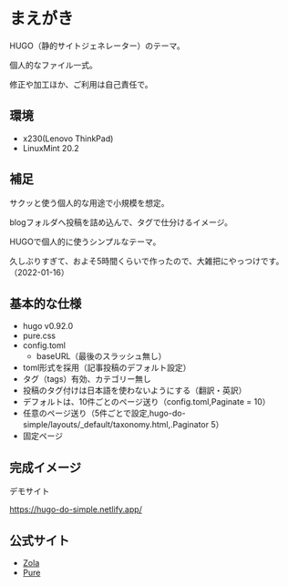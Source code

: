 # まえがき

HUGO（静的サイトジェネレーター）のテーマ。

個人的なファイル一式。

修正や加工ほか、ご利用は自己責任で。


## 環境

- x230(Lenovo ThinkPad)
- LinuxMint 20.2


## 補足

サクッと使う個人的な用途で小規模を想定。

blogフォルダへ投稿を詰め込んで、タグで仕分けるイメージ。

HUGOで個人的に使うシンプルなテーマ。

久しぶりすぎて、およそ5時間くらいで作ったので、大雑把にやっつけです。（2022-01-16）


## 基本的な仕様

- hugo v0.92.0
- pure.css
- config.toml
	- baseURL（最後のスラッシュ無し）
- toml形式を採用（記事投稿のデフォルト設定）
- タグ（tags）有効、カテゴリー無し
- 投稿のタグ付けは日本語を使わないようにする（翻訳・英訳）
- デフォルトは、10件ごとのページ送り（config.toml,Paginate = 10）
- 任意のページ送り（5件ごとで設定,hugo-do-simple/layouts/_default/taxonomy.html,.Paginator 5）
- 固定ページ


## 完成イメージ

デモサイト

https://hugo-do-simple.netlify.app/


## 公式サイト

- [Zola](https://www.getzola.org/)
- [Pure](https://purecss.io/)

